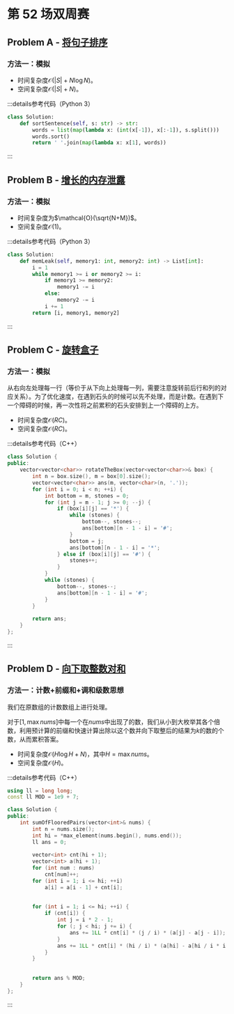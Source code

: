 # 第 52 场双周赛

## Problem A - [将句子排序](https://leetcode.cn/problems/sorting-the-sentence/)

### 方法一：模拟

- 时间复杂度$\mathcal{O}(|S|+N\log N)$。
- 空间复杂度$\mathcal{O}(|S|+N)$。

:::details参考代码（Python 3）

```python
class Solution:
    def sortSentence(self, s: str) -> str:
        words = list(map(lambda x: (int(x[-1]), x[:-1]), s.split()))
        words.sort()
        return ' '.join(map(lambda x: x[1], words))
```

:::

## Problem B - [增长的内存泄露](https://leetcode.cn/problems/incremental-memory-leak/)

### 方法一：模拟

- 时间复杂度为$\mathcal{O}(\sqrt{N+M})$。
- 空间复杂度$\mathcal{O}(1)$。

:::details参考代码（Python 3）

```python
class Solution:
    def memLeak(self, memory1: int, memory2: int) -> List[int]:
        i = 1
        while memory1 >= i or memory2 >= i:
            if memory1 >= memory2:
                memory1 -= i
            else:
                memory2 -= i
            i += 1
        return [i, memory1, memory2]
```

:::

## Problem C - [旋转盒子](https://leetcode.cn/problems/rotating-the-box/)

### 方法一：模拟

从右向左处理每一行（等价于从下向上处理每一列，需要注意旋转前后行和列的对应关系）。为了优化速度，在遇到石头的时候可以先不处理，而是计数。在遇到下一个障碍的时候，再一次性将之前累积的石头安排到上一个障碍的上方。

- 时间复杂度$\mathcal{O}(RC)$。
- 空间复杂度$\mathcal{O}(RC)$。

:::details参考代码（C++）

```cpp
class Solution {
public:
    vector<vector<char>> rotateTheBox(vector<vector<char>>& box) {
        int n = box.size(), m = box[0].size();
        vector<vector<char>> ans(m, vector<char>(n, '.'));
        for (int i = 0; i < n; ++i) {
            int bottom = m, stones = 0;
            for (int j = m - 1; j >= 0; --j) {
                if (box[i][j] == '*') {
                    while (stones) {
                        bottom--, stones--;
                        ans[bottom][n - 1 - i] = '#';
                    }
                    bottom = j;
                    ans[bottom][n - 1 - i] = '*';
                } else if (box[i][j] == '#') {
                    stones++;
                }
            }
            while (stones) {
                bottom--, stones--;
                ans[bottom][n - 1 - i] = '#';
            }
        }
        
        return ans;
    }
};
```

:::

## Problem D - [向下取整数对和](https://leetcode.cn/problems/sum-of-floored-pairs/)

### 方法一：计数+前缀和+调和级数思想

我们在原数组的计数数组上进行处理。

对于$[1,\max{nums}]$中每一个在$nums$中出现了的数，我们从小到大枚举其各个倍数，利用预计算的前缀和快速计算出除以这个数并向下取整后的结果为$k$的数的个数，从而累积答案。

- 时间复杂度$\mathcal{O}(H\log H+N)$，其中$H=\max{nums}$。
- 空间复杂度$\mathcal{O}(H)$。

:::details参考代码（C++）

```cpp
using ll = long long;
const ll MOD = 1e9 + 7;

class Solution {
public:
    int sumOfFlooredPairs(vector<int>& nums) {
        int n = nums.size();
        int hi = *max_element(nums.begin(), nums.end());
        ll ans = 0;
        
        vector<int> cnt(hi + 1);
        vector<int> a(hi + 1);
        for (int num : nums)
            cnt[num]++;
        for (int i = 1; i <= hi; ++i)
            a[i] = a[i - 1] + cnt[i];
        
        
        for (int i = 1; i <= hi; ++i) {
            if (cnt[i]) {
                int j = i * 2 - 1;
                for (; j < hi; j += i) {
                    ans += 1LL * cnt[i] * (j / i) * (a[j] - a[j - i]);
                }
                ans += 1LL * cnt[i] * (hi / i) * (a[hi] - a[hi / i * i - 1]);
            }
        }
        
        
        return ans % MOD;
    }
};
```

:::
